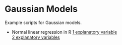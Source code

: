 # Gaussian Models #

Example scripts for Gaussian models. 

* Normal linear regression in R  [1 explanatory variable](https://github.com/RafaelSdeSouza/ADA8/blob/master/Normal/normal_x1.R)  
                                 [2 explanatory variables](https://github.com/RafaelSdeSouza/ADA8/blob/master/Normal/normal_x1_x2.R)

